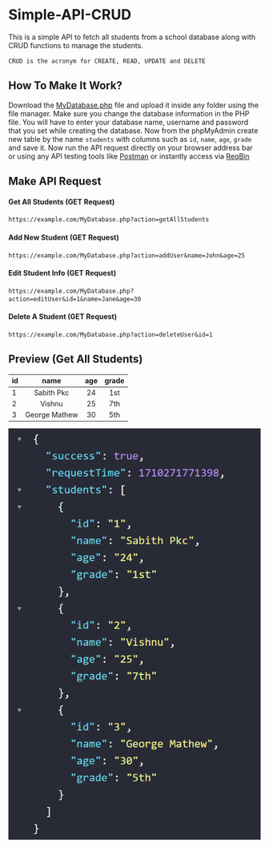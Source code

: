 # Simple-API-CRUD
This is a simple API to fetch all students from a school database along with CRUD functions to manage the students.
```http
CRUD is the acronym for CREATE, READ, UPDATE and DELETE
```


## How To Make It Work?
Download the [MyDatabase.php](/MyDatabase.php) file and upload it inside any folder using the file manager. Make sure you change the database information in the PHP file. You will have to enter your database name, username and password that you set while creating the database. Now from the phpMyAdmin create new table by the name `students` with columns such as `id`, `name`, `age`, `grade` and save it. Now run the API request directly on your browser address bar or using any API testing tools like [Postman](https://postman.com) or instantly access via [ReqBin](https://reqbin.com)

## Make API Request
#### Get All Students (GET Request)
```url
https://example.com/MyDatabase.php?action=getAllStudents
```

#### Add New Student (GET Request)
```url
https://example.com/MyDatabase.php?action=addUser&name=John&age=25
```

#### Edit Student Info (GET Request)
```url
https://example.com/MyDatabase.php?action=editUser&id=1&name=Jane&age=30
```

#### Delete A Student (GET Request)
```url
https://example.com/MyDatabase.php?action=deleteUser&id=1
```

## Preview (Get All Students)
| id        | name          |  age           | grade |
| --------- |:-------------:| :-------------:|:-----:|
| 1         | Sabith Pkc    |  24            | 1st   |
| 2         | Vishnu        |  25            | 7th   |
| 3         | George Mathew |  30            | 5th   |
<img src="/Students_Response.png">
